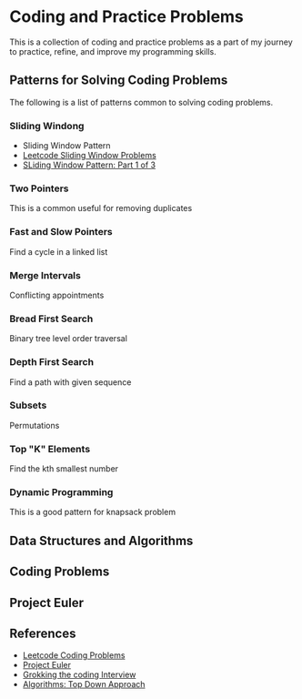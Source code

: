 # Coding and Practice Problems 

This is a collection of coding and practice problems as a part of my journey to practice, refine, and improve my programming skills. 

## Patterns for Solving Coding Problems 

The following is a list of patterns common to solving coding problems. 

### Sliding Windong 

- Sliding Window Pattern 
- [Leetcode Sliding Window Problems](https://leetcode.com/tag/sliding-window/)
- [SLiding Window Pattern: Part 1 of 3](https://www.youtube.com/watch?v=BM0mhAlvyQc)



### Two Pointers 
This is a common useful for removing duplicates 

### Fast and Slow Pointers 
Find a cycle in a linked list 

### Merge Intervals 
Conflicting appointments 

### Bread First Search 
Binary tree level order traversal 

### Depth First Search 
Find a path with given sequence 

### Subsets 
Permutations 

### Top "K" Elements 
Find the kth smallest number

### Dynamic Programming 
This is a good pattern for knapsack problem 


## Data Structures and Algorithms 
## Coding Problems 
## Project Euler 



## References 

- [Leetcode Coding Problems](https://leetcode.com/problem-list/top-interview-questions/)
- [Project Euler](https://projecteuler.net/archives)
- [Grokking the coding Interview](https://www.educative.io/courses/grokking-the-coding-interview)
- [Algorithms: Top Down Approach](https://people.cs.ksu.edu/~rhowell/algorithms-text/text/)